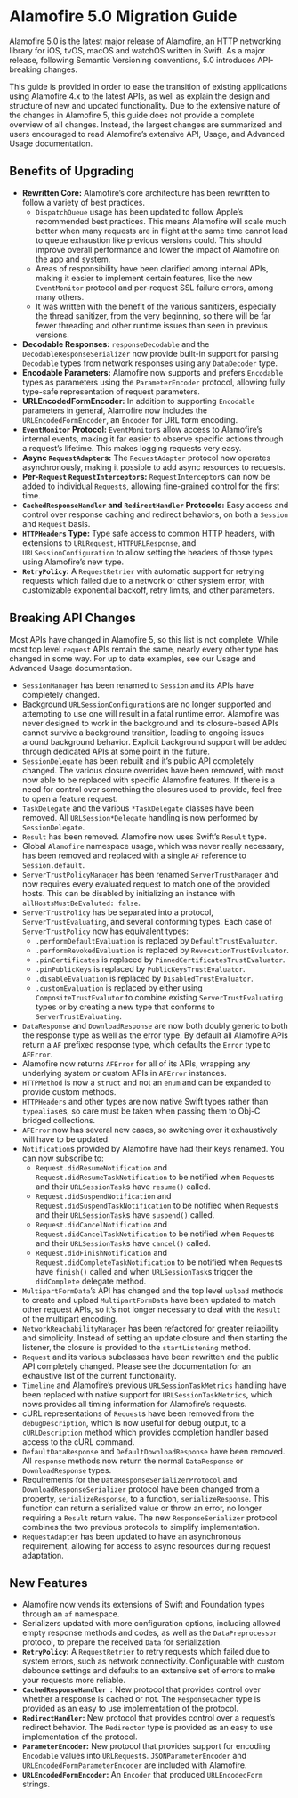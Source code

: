 # Alamofire 5.0 Migration Guide
Alamofire 5.0 is the latest major release of Alamofire, an HTTP networking library for iOS, tvOS, macOS and watchOS written in Swift. As a major release, following Semantic Versioning conventions, 5.0 introduces API-breaking changes.

This guide is provided in order to ease the transition of existing applications using Alamofire 4.x to the latest APIs, as well as explain the design and structure of new and updated functionality. Due to the extensive nature of the changes in Alamofire 5, this guide does not provide a complete overview of all changes. Instead, the largest changes are summarized and users encouraged to read Alamofire’s extensive API, Usage, and Advanced Usage documentation.

## Benefits of Upgrading
- **Rewritten Core:** Alamofire’s core architecture has been rewritten to follow a variety of best practices.
	- `DispatchQueue` usage has been updated to follow Apple’s recommended best practices. This means Alamofire will scale much better when many requests are in flight at the same time cannot lead to queue exhaustion like previous versions could. This should improve overall performance and lower the impact of Alamofire on the app and system.
	- Areas of responsibility have been clarified among internal APIs, making it easier to implement certain features, like the new `EventMonitor` protocol and per-request SSL failure errors, among many others.
	- It was written with the benefit of the various sanitizers, especially the thread sanitizer, from the very beginning, so there will be far fewer threading and other runtime issues than seen in previous versions.
- **Decodable Responses:** `responseDecodable` and the `DecodableResponseSerializer` now provide built-in support for parsing `Decodable` types from network responses using any `DataDecoder` type.
- **Encodable Parameters:** Alamofire now supports and prefers `Encodable` types as parameters using the `ParameterEncoder` protocol, allowing fully type-safe representation of request parameters.
- **URLEncodedFormEncoder:** In addition to supporting `Encodable` parameters in general, Alamofire now includes the `URLEncodedFormEncoder`, an `Encoder` for URL form encoding. 
- **`EventMonitor` Protocol:** `EventMonitor`s allow access to Alamofire’s internal events, making it far easier to observe specific actions through a request’s lifetime. This makes logging requests very easy.
- **Async `RequestAdapter`s:** The `RequestAdapter` protocol now operates asynchronously, making it possible to add async resources to requests.
- **Per-`Request` `RequestInterceptor`s:** `RequestInterceptor`s can now be added to individual `Request`s, allowing fine-grained control for the first time.
- **`CachedResponseHandler` and `RedirectHandler` Protocols:** Easy access and control over response caching and redirect behaviors, on both a `Session` and `Request` basis.
- **`HTTPHeaders` Type:** Type safe access to common HTTP headers, with extensions to `URLRequest`, `HTTPURLResponse`, and `URLSessionConfiguration` to allow setting the headers of those types using Alamofire’s new type.
- **`RetryPolicy`:** A `RequestRetrier` with automatic support for retrying requests which failed due to a network or other system error, with customizable exponential backoff, retry limits, and other parameters.

## Breaking API Changes
Most APIs have changed in Alamofire 5, so this list is not complete. While most top level `request` APIs remain the same, nearly every other type has changed in some way. For up to date examples, see our Usage and Advanced Usage documentation.

- `SessionManager` has been renamed to `Session` and its APIs have completely changed.
- Background `URLSessionConfiguration`s are no longer supported and attempting to use one will result in a fatal runtime error. Alamofire was never designed to work in the background and its closure-based APIs cannot survive a background transition, leading to ongoing issues around background behavior. Explicit background support will be added through dedicated APIs at some point in the future.
- `SessionDelegate` has been rebuilt and it’s public API completely changed. The various closure overrides have been removed, with most now able to be replaced with specific Alamofire features. If there is a need for control over something the closures used to provide, feel free to open a feature request.
- `TaskDelegate` and the various `*TaskDelegate` classes have been removed. All `URLSession*Delegate` handling is now performed by `SessionDelegate`.
- `Result` has been removed. Alamofire now uses Swift’s `Result` type.
- Global `Alamofire` namespace usage, which was never really necessary, has been removed and replaced with a single `AF` reference to `Session.default`.
- `ServerTrustPolicyManager` has been renamed `ServerTrustManager` and now requires every evaluated request to match one of the provided hosts. This can be disabled by initializing an instance with `allHostsMustBeEvaluted: false`.
- `ServerTrustPolicy` has be separated into a protocol, `ServerTrustEvaluating`, and several conforming types. Each case of `ServerTrustPolicy` now has equivalent types:
  - `.performDefaultEvaluation` is replaced by `DefaultTrustEvaluator`.
  - `.performRevokedEvaluation` is replaced by `RevocationTrustEvaluator`.
  - `.pinCertificates` is replaced by `PinnedCertificatesTrustEvaluator`.
  - `.pinPublicKeys` is replaced by `PublicKeysTrustEvaluator`.
  - `.disableEvaluation` is replaced by `DisabledTrustEvaluator`.
  - `.customEvaluation` is replaced by either using `CompositeTrustEvalutor` to combine existing `ServerTrustEvaluating` types or by creating a new type that conforms to `ServerTrustEvaluating`.
- `DataResponse` and `DownloadResponse` are now both doubly generic to both the response type as well as the error type. By default all Alamofire APIs return a `AF` prefixed response type, which defaults the `Error` type to `AFError`.
- Alamofire now returns `AFError` for all of its APIs, wrapping any underlying system or custom APIs in `AFError` instances.
- `HTTPMethod` is now a `struct` and not an `enum` and can be expanded to provide custom methods.
- `HTTPHeaders` and other types are now native Swift types rather than `typealias`es, so care must be taken when passing them to Obj-C bridged collections.
- `AFError` now has several new cases, so switching over it exhaustively will have to be updated.
- `Notification`s provided by Alamofire have had their keys renamed. You can now subscribe to:
  - `Request.didResumeNotification` and `Request.didResumeTaskNotification` to be notified when `Request`s and their `URLSessionTask`s have `resume()` called.
  - `Request.didSuspendNotification` and `Request.didSuspendTaskNotification` to be notified when `Request`s and their `URLSessionTask`s have `suspend()` called.
  - `Request.didCancelNotification` and `Request.didCancelTaskNotification` to be notified when `Request`s and their `URLSessionTask`s have `cancel()` called.
  - `Request.didFinishNotification` and `Request.didCompleteTaskNotification` to be notified when `Request`s have `finish()` called and when `URLSessionTask`s trigger the `didComplete` delegate method.
- `MultipartFormData`’s API has changed and the top level `upload` methods to create and upload `MultipartFormData` have been updated to match other request APIs, so it’s not longer necessary to deal with the `Result` of the multipart encoding.
- `NetworkReachabilityManager` has been refactored for greater reliability and simplicity. Instead of setting an update closure and then starting the listener, the closure is provided to the `startListening` method.
- `Request` and its various subclasses have been rewritten and the public API completely changed. Please see the documentation for an exhaustive list of the current functionality.
- `Timeline` and Alamofire’s previous `URLSessionTaskMetrics` handling have been replaced with native support for `URLSessionTaskMetrics`, which nows provides all timing information for Alamofire’s requests.
- cURL representations of `Request`s have been removed from the `debugDescription`, which is now useful for debug output, to a `cURLDescription` method which provides completion handler based access to the cURL command.
- `DefaultDataResponse` and `DefaultDownloadResponse` have been removed. All `response` methods now return the normal `DataResponse` or `DownloadResponse` types.
- Requirements for the `DataResponseSerializerProtocol` and `DownloadResponseSerializer` protocol have been changed from a property, `serializeResponse`, to a function, `serializeResponse`. This function can return a serialized value or throw an error, no longer requiring a `Result` return value. The new `ResponseSerializer` protocol combines the two previous protocols to simplify implementation.
- `RequestAdapter` has been updated to have an asynchronous requirement, allowing for access to async resources during request adaptation.

## New Features
- Alamofire now vends its extensions of Swift and Foundation types through an `af` namespace.
- Serializers updated with more configuration options, including allowed empty response methods and codes, as well as the `DataPreprocessor` protocol, to prepare the received `Data` for serialization.
- **`RetryPolicy`:** A `RequestRetrier` to retry requests which failed due to system errors, such as network connectivity. Configurable with custom debounce settings and defaults to an extensive set of errors to make your requests more reliable.
- **`CachedResponseHandler `:** New protocol that provides control over whether a response is cached or not. The `ResponseCacher` type is provided as an easy to use implementation of the protocol.
- **`RedirectHandler`:** New protocol that provides control over a request’s redirect behavior. The `Redirector` type is provided as an easy to use implementation of the protocol.
- **`ParameterEncoder`:** New protocol that provides support for encoding `Encodable` values into `URLRequest`s. `JSONParameterEncoder` and `URLEncodedFormParameterEncoder` are included with Alamofire.
- **`URLEncodedFormEncoder`:** An `Encoder` that produced `URLEncodedForm` strings.

